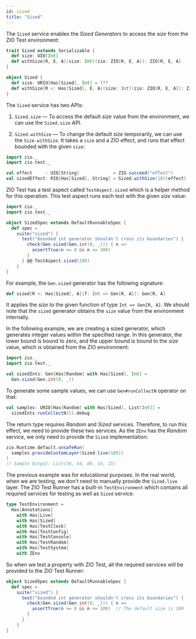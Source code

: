 ```yaml
---
id: sized
title: "Sized"
---
```


The `Sized` service enables the _Sized Generators_ to access the _size_ from the ZIO Test environment:

```scala
trait Sized extends Serializable {
  def size: UIO[Int]
  def withSize[R, E, A](size: Int)(zio: ZIO[R, E, A]): ZIO[R, E, A]
}

object Sized {
  def size: URIO[Has[Sized], Int] = ???
  def withSize[R <: Has[Sized], E, A](size: Int)(zio: ZIO[R, E, A]): ZIO[R, E, A] = ???
}
```

The `Sized` service has two APIs:

1. `Sized.size` — To access the default _size_ value from the environment, we can use the `Sized.size` API.

2. `Sized.withSize` — To change the default _size_ temporarily, we can use the `Size.withSize`. It takes a `size` and a ZIO effect, and runs that effect bounded with the given `size`:

```scala mdoc:compile-only
import zio._
import zio.test._

val effect     : UIO[String]             = ZIO.succeed("effect")
val sizedEffect: RIO[Has[Sized], String] = Sized.withSize(10)(effect)
```

ZIO Test has a test aspect called `TestAspect.sized` which is a helper method for this operation. This test aspect runs each test with the given _size_ value:

```scala mdoc:compile-only
import zio._
import zio.test._

object SizedSpec extends DefaultRunnableSpec {
  def spec =
    suite("sized") {
      test("bounded int generator shouldn't cross its boundaries") {
        check(Gen.sized(Gen.int(0, _))) { n =>
          assertTrue(n >= 0 && n <= 200)
        }
      } @@ TestAspect.sized(200)
    }
}
```

For example, the `Gen.sized` generator has the following signature:

```scala
def sized[R <: Has[Sized], A](f: Int => Gen[R, A]): Gen[R, A]
```

It applies the _size_ to the given function of type `Int => Gen[R, A]`. We should note that the `sized` generator obtains the `size` value from the environment internally.

In the following example, we are creating a sized generator, which generates integer values within the specified range. In this generator, the lower bound is bound to zero, and the upper bound is bound to the _size_ value, which is obtained from the ZIO environment:

```scala mdoc:silent:nest
import zio._
import zio.test._

val sizedInts: Gen[Has[Random] with Has[Sized], Int] = 
  Gen.sized(Gen.int(0, _))
```

To generate some sample values, we can use `Gen#runCollectN` operator on that:

```scala mdoc:silent:nest
val samples: URIO[Has[Random] with Has[Sized], List[Int]] = 
  sizedInts.runCollectN(5).debug
```

The return type requires _Random_ and _Sized_ services. Therefore, to run this effect, we need to provide these two services. As the `ZEnv` has the _Random_ service, we only need to provide the `Sized` implementation:

```scala mdoc:silent:nest
zio.Runtime.default.unsafeRun(
  samples.provideCustomLayer(Sized.live(100)) 
)
// Sample Output: List(34, 44, 89, 14, 15)
```

The previous example was for educational purposes. In the real world, when we are testing, we don't need to manually provide the `Sized.live` layer. The ZIO Test Runner has a built-in `TestEnvironment` which contains all required services for testing as well as `Sized` service:

```scala
type TestEnvironment =
  Has[Annotations]
    with Has[Live]
    with Has[Sized]
    with Has[TestClock]
    with Has[TestConfig]
    with Has[TestConsole]
    with Has[TestRandom]
    with Has[TestSystem]
    with ZEnv
```

So when we test a property with ZIO Test, all the required services will be provided to the ZIO Test Runner:

```scala mdoc:compile-only
object SizedSpec extends DefaultRunnableSpec {
  def spec =
    suite("sized") {
      test("bounded int generator shouldn't cross its boundaries") {
        check(Gen.sized(Gen.int(0, _))) { n =>
          assertTrue(n >= 0 && n <= 100)  // The default size is 100
        }
      }
    }
}
```
